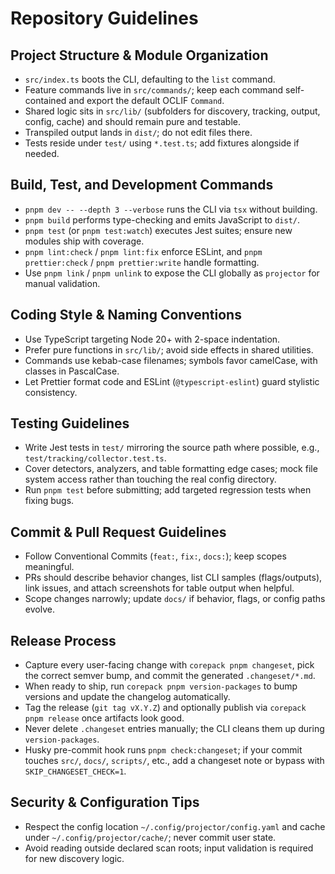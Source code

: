 # Repository Guidelines

## Project Structure & Module Organization
- `src/index.ts` boots the CLI, defaulting to the `list` command.
- Feature commands live in `src/commands/`; keep each command self-contained and export the default OCLIF `Command`.
- Shared logic sits in `src/lib/` (subfolders for discovery, tracking, output, config, cache) and should remain pure and testable.
- Transpiled output lands in `dist/`; do not edit files there.
- Tests reside under `test/` using `*.test.ts`; add fixtures alongside if needed.

## Build, Test, and Development Commands
- `pnpm dev -- --depth 3 --verbose` runs the CLI via `tsx` without building.
- `pnpm build` performs type-checking and emits JavaScript to `dist/`.
- `pnpm test` (or `pnpm test:watch`) executes Jest suites; ensure new modules ship with coverage.
- `pnpm lint:check` / `pnpm lint:fix` enforce ESLint, and `pnpm prettier:check` / `pnpm prettier:write` handle formatting.
- Use `pnpm link` / `pnpm unlink` to expose the CLI globally as `projector` for manual validation.

## Coding Style & Naming Conventions
- Use TypeScript targeting Node 20+ with 2-space indentation.
- Prefer pure functions in `src/lib/`; avoid side effects in shared utilities.
- Commands use kebab-case filenames; symbols favor camelCase, with classes in PascalCase.
- Let Prettier format code and ESLint (`@typescript-eslint`) guard stylistic consistency.

## Testing Guidelines
- Write Jest tests in `test/` mirroring the source path where possible, e.g., `test/tracking/collector.test.ts`.
- Cover detectors, analyzers, and table formatting edge cases; mock file system access rather than touching the real config directory.
- Run `pnpm test` before submitting; add targeted regression tests when fixing bugs.

## Commit & Pull Request Guidelines
- Follow Conventional Commits (`feat:`, `fix:`, `docs:`); keep scopes meaningful.
- PRs should describe behavior changes, list CLI samples (flags/outputs), link issues, and attach screenshots for table output when helpful.
- Scope changes narrowly; update `docs/` if behavior, flags, or config paths evolve.

## Release Process
- Capture every user-facing change with `corepack pnpm changeset`, pick the correct semver bump, and commit the generated `.changeset/*.md`.
- When ready to ship, run `corepack pnpm version-packages` to bump versions and update the changelog automatically.
- Tag the release (`git tag vX.Y.Z`) and optionally publish via `corepack pnpm release` once artifacts look good.
- Never delete `.changeset` entries manually; the CLI cleans them up during `version-packages`.
- Husky pre-commit hook runs `pnpm check:changeset`; if your commit touches `src/`, `docs/`, `scripts/`, etc., add a changeset note or bypass with `SKIP_CHANGESET_CHECK=1`.

## Security & Configuration Tips
- Respect the config location `~/.config/projector/config.yaml` and cache under `~/.config/projector/cache/`; never commit user state.
- Avoid reading outside declared scan roots; input validation is required for new discovery logic.
